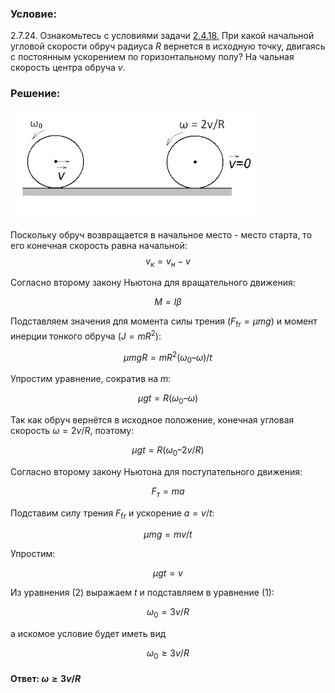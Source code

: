 ###  Условие:

$2.7.24.$ Ознакомьтесь с условиями задачи [2.4.18.](/ru/2.4.18) При какой начальной угловой скорости обруч радиуса $R$ вернется в исходную точку, двигаясь с постоянным ускорением по горизонтальному полу? На чальная скорость центра обруча $v$.

###  Решение:

![|400x174, 67%](../../img/2.7.24/sol.jpg)

Поскольку обруч возвращается в начальное место - место старта, то его конечная скорость равна начальной:
$$
v_к=v_н-v
$$

Согласно второму закону Ньютона для вращательного движения:

$$
M=I\beta
$$

Подставляем значения для момента силы трения $(F_\text{fr} = \mu mg)$ и момент инерции тонкого обруча $(J = mR^2)$:

$$
μmgR = mR^2(\omega_0 – \omega )/t
$$

Упростим уравнение, сократив на $m$:

$$
μgt = R(\omega_0 – \omega)
$$

Так как обруч вернётся в исходное положение, конечная угловая скорость $\omega = 2v/R$, поэтому:

$$
μgt = R(\omega_0 – 2v/R) \tag{1}
$$

Согласно второму закону Ньютона для поступательного движения:

$$
F_т = ma
$$

Подставим силу трения $F_\text{fr}$ и ускорение $a=v/t$:

$$
μmg = mv/t
$$

Упростим:

$$
μgt = v \tag{2}
$$

Из уравнения $(2)$ выражаем $t$ и подставляем в уравнение $(1)$:

$$
\omega_0 = 3v/R
$$

а искомое условие будет иметь вид

$$
\omega_0 \geq 3v/R
$$

#### Ответ: $\omega\geq 3v/R$